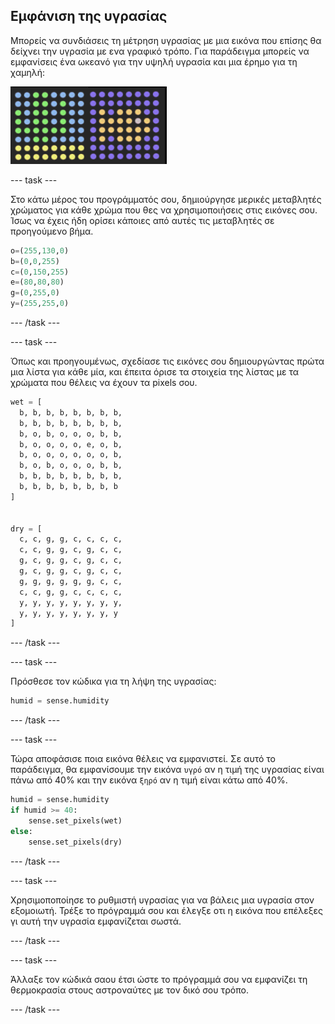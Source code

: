 ## Εμφάνιση της υγρασίας

Μπορείς να συνδιάσεις τη μέτρηση υγρασίας με μια εικόνα που επίσης θα δείχνει την υγρασία με ενα γραφικό τρόπο. Για παράδειγμα μπορείς να εμφανίσεις ένα ωκεανό για την υψηλή υγρασία και μια έρημο για τη χαμηλή:

![Υγρό και ξηρό](images/wet-dry.png)

\--- task \---

Στο κάτω μέρος του προγράμματός σου, δημιούργησε μερικές μεταβλητές χρώματος για κάθε χρώμα που θες να χρησιμοποιήσεις στις εικόνες σου. Ίσως να έχεις ήδη ορίσει κάποιες από αυτές τις μεταβλητές σε προηγούμενο βήμα.

```python
o=(255,130,0)
b=(0,0,255)
c=(0,150,255)
e=(80,80,80)
g=(0,255,0)
y=(255,255,0)
```

\--- /task \---

\--- task \---

Όπως και προηγουμένως, σχεδίασε τις εικόνες σου δημιουργώντας πρώτα μια λίστα για κάθε μία, και έπειτα όρισε τα στοιχεία της λίστας με τα χρώματα που θέλεις να έχουν τα pixels σου.

```python
wet = [
  b, b, b, b, b, b, b, b,
  b, b, b, b, b, b, b, b,
  b, o, b, o, o, o, b, b,
  b, o, o, o, o, e, o, b,
  b, o, o, o, o, o, o, b,
  b, o, b, o, o, o, b, b,
  b, b, b, b, b, b, b, b,
  b, b, b, b, b, b, b, b
]


dry = [
  c, c, g, g, c, c, c, c,
  c, c, g, g, c, g, c, c,
  g, c, g, g, c, g, c, c,
  g, c, g, g, c, g, c, c,
  g, g, g, g, g, g, c, c,
  c, c, g, g, c, c, c, c,
  y, y, y, y, y, y, y, y,
  y, y, y, y, y, y, y, y
]
```

\--- /task \---

\--- task \---

Πρόσθεσε τον κώδικα για τη λήψη της υγρασίας:

```python
humid = sense.humidity
```

\--- /task \---

\--- task \---

Τώρα αποφάσισε ποια εικόνα θέλεις να εμφανιστεί. Σε αυτό το παράδειγμα, θα εμφανίσουμε την εικόνα `υγρό` αν η τιμή της υγρασίας είναι πάνω από 40% και την εικόνα `ξηρό` αν η τιμή είναι κάτω από 40%.

```python
humid = sense.humidity
if humid >= 40:
    sense.set_pixels(wet)
else:
    sense.set_pixels(dry)
```

\--- /task \---

\--- task \---

Χρησιμοποποίησε το ρυθμιστή υγρασίας για να βάλεις μια υγρασία στον εξομοιωτή. Τρέξε το πρόγραμμά σου και έλεγξε οτι η εικόνα που επέλεξες γι αυτή την υγρασία εμφανίζεται σωστά.

\--- /task \---

\--- task \---

Άλλαξε τον κώδικά σαου έτσι ώστε το πρόγραμμά σου να εμφανίζει τη θερμοκρασία στους αστροναύτες με τον δικό σου τρόπο.

\--- /task \---